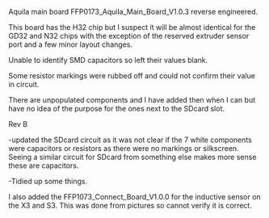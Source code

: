 Aquila main board FFP0173_Aquila_Main_Board_V1.0.3 reverse engineered.


This board has the H32 chip but I suspect it will be almost identical for the GD32 and N32 chips with the exception of the reserved extruder sensor port and a few minor layout changes.


Unable to identify SMD capacitors so left their values blank.

Some resistor markings were rubbed off and could not confirm their value in circuit.

There are unpopulated components and I have added then when I can but have no idea of the purpose for the ones next to the SDcard slot.



Rev B 

-updated the SDcard circuit as it was not clear if the 7 white components were capacitors or resistors as there were no markings or silkscreen. Seeing a similar circuit for SDcard from something else makes more sense these are capacitors.

-Tidied up some things.

I also added the FFP1073_Connect_Board_V1.0.0 for the inductive sensor on the X3 and S3.
This was done from pictures so cannot verify it is correct.

